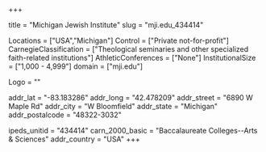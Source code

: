 
+++

title = "Michigan Jewish Institute"
slug = "mji.edu_434414"

Locations = ["USA","Michigan"]
Control = ["Private not-for-profit"]
CarnegieClassification = ["Theological seminaries and other specialized faith-related institutions"]
AthleticConferences = ["None"]
InstitutionalSize = ["1,000 - 4,999"]
domain = ["mji.edu"]

Logo = ""

addr_lat = "-83.183286"
addr_long = "42.478209"
addr_street = "6890 W Maple Rd"
addr_city = "W Bloomfield"
addr_state = "Michigan"
addr_postalcode = "48322-3032"

ipeds_unitid = "434414"
carn_2000_basic = "Baccalaureate Colleges--Arts & Sciences"
addr_country = "USA"
+++
    
